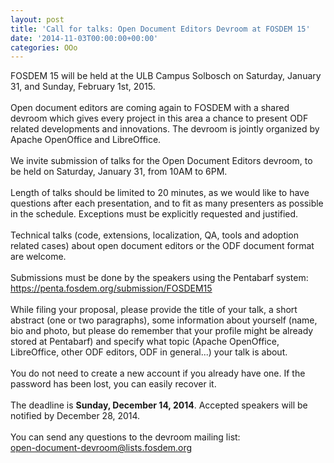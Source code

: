 ```yaml
---
layout: post
title: 'Call for talks: Open Document Editors Devroom at FOSDEM 15'
date: '2014-11-03T00:00:00+00:00'
categories: OOo
---
```

FOSDEM 15 will be held at the ULB Campus Solbosch on Saturday, January
31, and Sunday, February 1st, 2015.
<br /> <br />Open document editors are coming again to FOSDEM with a shared devroom which gives every project in this area a chance to present ODF related
developments and innovations. The devroom is jointly organized by Apache
OpenOffice and LibreOffice.
<br /> <br />We invite submission of talks for the Open Document Editors devroom, to
be held on Saturday, January 31, from 10AM to 6PM.
<br /> <br />Length of talks should be limited to 20 minutes, as we would like to
have questions after each presentation, and to fit as many presenters as
possible in the schedule. Exceptions must be explicitly requested and
justified.
<br /> <br />Technical talks (code, extensions, localization, QA, tools and adoption
related cases) about open document editors or the ODF document format
are welcome.
<br /> <br />Submissions must be done by the speakers using the Pentabarf system:
<br /><a class="moz-txt-link-freetext" href="https://penta.fosdem.org/submission/FOSDEM15">https://penta.fosdem.org/submission/FOSDEM15</a> <br /> <br />While filing your proposal, please provide the title of your talk, a
short abstract (one or two paragraphs), some information about yourself
(name, bio and photo, but please do remember that your profile might be
already stored at Pentabarf) and specify what topic (Apache OpenOffice,
LibreOffice, other ODF editors, ODF in general...) your talk is about.
<br /> <br />You do not need to create a new account if you already have one. If the
password has been lost, you can easily recover it.
<br /> <br />The deadline is <b>Sunday, December 14, 2014</b>. Accepted speakers will be
notified by December 28, 2014.
<br /> <br />You can send any questions to the devroom mailing list:
<br /><a class="moz-txt-link-abbreviated" href="mailto:open-document-devroom@lists.fosdem.org">open-document-devroom@lists.fosdem.org</a> <br />
